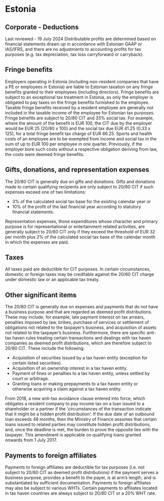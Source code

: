 # Estonia
## Corporate - Deductions
Last reviewed - 19 July 2024
Distributable profits are determined based on financial statements drawn up in accordance with Estonian GAAP or IAS/IFRS, and there are no adjustments to accounting profits for tax purposes (e.g. tax depreciation, tax loss carryforward or carryback).
## Fringe benefits
Employers operating in Estonia (including non-resident companies that have a PE or employees in Estonia) are liable to Estonian taxation on any fringe benefits granted to their employees (including directors).
Fringe benefits are subject to an exceptional tax treatment in Estonia, as only the employer is obligated to pay taxes on the fringe benefits furnished to the employee. Taxable fringe benefits received by a resident employee are generally not included in the taxable income of the employee for Estonian tax purposes. Fringe benefits are subject to 20/80 CIT and 33% social tax. For example, where the amount of the benefit is EUR 100, the CIT due by the employer would be EUR 25 (20/80 x 100) and the social tax due EUR 41.25 (0.33 x 125), for a total fringe benefit tax charge of EUR 66.25.
Sports and health costs of an employee are to be exempted from income and social tax in the sum of up to EUR 100 per employee in one quarter. Previously, if the employer bore such costs without a respective obligation deriving from law, the costs were deemed fringe benefits.
## Gifts, donations, and representation expenses
The 20/80 CIT is generally due on gifts and donations. Gifts and donations made to certain qualifying recipients are only subject to 20/80 CIT if such expenses exceed one of two limitations:
  * 3% of the calculated social tax base for the existing calendar year or 
  * 10% of the profit of the last financial year according to statutory financial statements. 


Representation expenses, those expenditures whose character and primary purpose is for representational or entertainment related activities, are generally subject to 20/80 CIT only if they exceed the threshold of EUR 32 per month plus 2% of the calculated social tax base of the calendar month in which the expenses are paid.
## Taxes
All taxes paid are deductible for CIT purposes. In certain circumstances, domestic or foreign taxes may be creditable against the 20/80 CIT charge under domestic law or an applicable tax treaty.
## Other significant items
The 20/80 CIT is generally due on expenses and payments that do not have a business purpose and that are regarded as deemed profit distributions. These may include, for example, late payment interest on tax arrears, penalties imposed by law, bribes, purchase of services or settlement of obligations not related to the taxpayer’s business, and acquisition of assets not related to the taxpayer’s business.
Furthermore, there are specific anti-tax haven rules treating certain transactions and dealings with tax haven companies as deemed profit distributions, which are therefore subject to 20/80 CIT. These include the following:
  * Acquisition of securities issued by a tax haven entity (exception for certain listed securities). 
  * Acquisition of an ownership interest in a tax haven entity. 
  * Payment of fines or penalties to a tax haven entity, unless settled by court or arbitrage. 
  * Granting loans or making prepayments to a tax haven entity or otherwise acquiring a claim against a tax haven entity. 


From 2018, a new anti-tax avoidance clause entered into force, which obligates a resident company to pay income tax on a loan issued to a shareholder or a partner if the 'circumstances of the transaction indicate that it might be a hidden profit distribution'. If the due date of an outbound loan exceeds 48 months, then the Ministry of Finance assumes that certain loans issued to related parties may constitute hidden profit distributions, and, once the deadline is met, the burden to prove the opposite lies with the taxpayer. This amendment is applicable on qualifying loans granted onwards from 1 July 2017.
## Payments to foreign affiliates
Payments to foreign affiliates are deductible for tax purposes (i.e. not subject to 20/80 CIT as deemed profit distributions) if the payment serves a business purpose, provides a benefit to the payer, is at arm’s length, and is substantiated by sufficient documentation.
Payments to foreign affiliates may also be subject to various WHTs. Certain payments to affiliates located in tax haven countries are always subject to 20/80 CIT or a 20% WHT rate.
